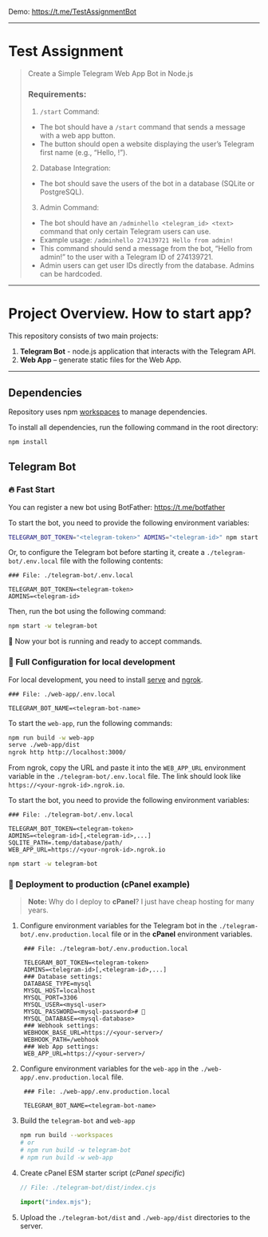 Demo: https://t.me/TestAssignmentBot

---

# Test Assignment

> Create a Simple Telegram Web App Bot in Node.js
>
> ### Requirements:
>
> 1. `/start` Command:
>   - The bot should have a `/start` command that sends a message with a web app button.
>   - The button should open a website displaying the user’s Telegram first name (e.g., “Hello, !”).
> 2. Database Integration:
>   - The bot should save the users of the bot in a database (SQLite or PostgreSQL).
> 3. Admin Command:
>   - The bot should have an `/adminhello <telegram_id> <text>` command that only certain Telegram users can use.
>   - Example usage: `/adminhello 274139721 Hello from admin!`
>   - This command should send a message from the bot, “Hello from admin!” to the user with a Telegram ID of 274139721.
>   - Admin users can get user IDs directly from the database. Admins can be hardcoded.

---

# Project Overview. How to start app?

This repository consists of two main projects:

1. **Telegram Bot** - node.js application that interacts with the Telegram API.
2. **Web App** – generate static files for the Web App.

---

## Dependencies

Repository uses npm [workspaces](https://docs.npmjs.com/cli/v10/using-npm/workspaces) to manage dependencies.

To install all dependencies, run the following command in the root directory:

```bash
npm install
```

## Telegram Bot

### 🔥 Fast Start

You can register a new bot using BotFather: https://t.me/botfather

To start the bot, you need to provide the following environment variables:

```bash
TELEGRAM_BOT_TOKEN="<telegram-token>" ADMINS="<telegram-id>" npm start -w telegram-bot
```

Or, to configure the Telegram bot before starting it,
create a `./telegram-bot/.env.local` file with the following contents:

```dotenv
### File: ./telegram-bot/.env.local

TELEGRAM_BOT_TOKEN=<telegram-token>
ADMINS=<telegram-id>
```

Then, run the bot using the following command:

```bash
npm start -w telegram-bot
```

🚀 Now your bot is running and ready to accept commands.

### 🧩 Full Configuration for local development

For local development, you need to install
[serve](https://www.npmjs.com/package/serve)
and [ngrok](https://ngrok.com/).

```dotenv
### File: ./web-app/.env.local

TELEGRAM_BOT_NAME=<telegram-bot-name>
```

To start the `web-app`, run the following commands:

```bash
npm run build -w web-app
serve ./web-app/dist
ngrok http http://localhost:3000/
```

From ngrok, copy the URL and paste it into the `WEB_APP_URL` environment variable in the `./telegram-bot/.env.local` file.
The link should look like `https://<your-ngrok-id>.ngrok.io`.

To start the bot, you need to provide the following environment variables:

```dotenv
### File: ./telegram-bot/.env.local

TELEGRAM_BOT_TOKEN=<telegram-token>
ADMINS=<telegram-id>[,<telegram-id>,...]
SQLITE_PATH=.temp/database/path/
WEB_APP_URL=https://<your-ngrok-id>.ngrok.io
```

```bash
npm start -w telegram-bot
```

### 📝 Deployment to production (cPanel example)

> **Note:** Why do I deploy to **cPanel**? I just have cheap hosting for many years.

1. Configure environment variables for the Telegram bot in the `./telegram-bot/.env.production.local` file or in the **cPanel** environment variables.

   ```dotenv
    ### File: ./telegram-bot/.env.production.local

    TELEGRAM_BOT_TOKEN=<telegram-token>
    ADMINS=<telegram-id>[,<telegram-id>,...]
    ### Database settings:
    DATABASE_TYPE=mysql
    MYSQL_HOST=localhost
    MYSQL_PORT=3306
    MYSQL_USER=<mysql-user>
    MYSQL_PASSWORD=<mysql-password># 🥲
    MYSQL_DATABASE=<mysql-database>
    ### Webhook settings:
    WEBHOOK_BASE_URL=https://<your-server>/
    WEBHOOK_PATH=/webhook
    ### Web App settings:
    WEB_APP_URL=https://<your-server>/
   ```

2. Configure environment variables for the `web-app` in the `./web-app/.env.production.local` file.

   ```dotenv
    ### File: ./web-app/.env.production.local

    TELEGRAM_BOT_NAME=<telegram-bot-name>
   ```

3. Build the `telegram-bot` and `web-app`
   ```bash
   npm run build --workspaces
   # or
   # npm run build -w telegram-bot
   # npm run build -w web-app
   ```
4. Create cPanel ESM starter script (_cPanel specific_)

   ```javascript
   // File: ./telegram-bot/dist/index.cjs

   import("index.mjs");
   ```

5. Upload the `./telegram-bot/dist` and `./web-app/dist` directories to the server.
